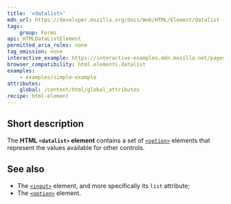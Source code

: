 ```yaml
---
title: '<datalist>'
mdn_url: https://developer.mozilla.org/docs/Web/HTML/Element/datalist
tags:
    group: Forms
api: HTMLDataListElement
permitted_aria_roles: none
tag_omission: none
interactive_example: https://interactive-examples.mdn.mozilla.net/pages/tabbed/datalist.html
browser_compatibility: html.elements.datalist
examples:
    - examples/simple-example
attributes:
    global: /content/html/global_attributes
recipe: html-element
---
```


## Short description

The **HTML `<datalist>` element** contains a set of
[`<option>`](/en-US/docs/Web/HTML/Element/option)
elements that represent the values available for other controls.

## See also

- The [`<input>`](/en-US/docs/Web/HTML/Element/input)
  element, and more specifically its `list` attribute;
- The [`<option>`](/en-US/docs/Web/HTML/Element/option)
  element.

